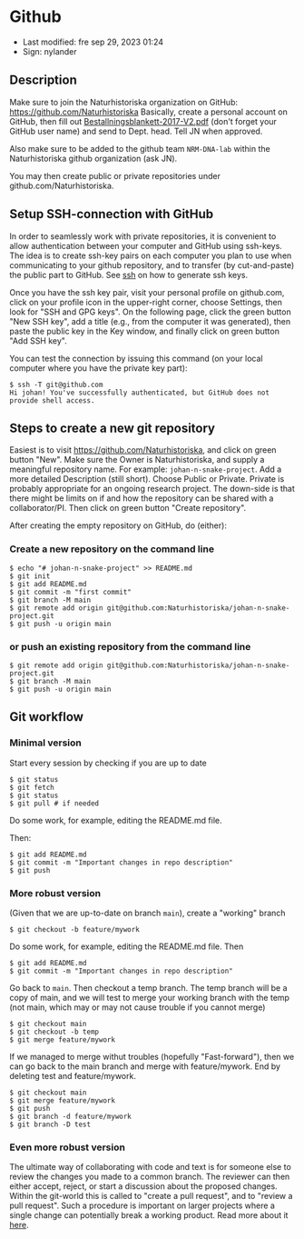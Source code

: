 # Github

- Last modified: fre sep 29, 2023  01:24
- Sign: nylander

## Description

Make sure to join the Naturhistoriska organization on GitHub:
<https://github.com/Naturhistoriska> Basically, create a personal account on
GitHub, then fill out
[Bestallningsblankett-2017-V2.pdf](Bestallningsblankett-2017-V2.pdf)
(don't forget your GitHub user name) and send to Dept. head. Tell JN when
approved.

Also make sure to be added to the github team `NRM-DNA-lab` within the Naturhistoriska github organization (ask JN).

You may then create public or private repositories under github.com/Naturhistoriska.

## Setup SSH-connection with GitHub

In order to seamlessly work with private repositories, it is convenient to
allow authentication between your computer and GitHub using ssh-keys.  The idea
is to create ssh-key pairs on each computer you plan to use when communicating
to your github repository, and to transfer (by cut-and-paste) the public part
to GitHub. See [ssh](../ssh/README.md) on how to generate ssh keys.

Once you have the ssh key pair, visit your personal profile on github.com,
click on your profile icon in the upper-right corner, choose Settings, then
look for "SSH and GPG keys".  On the following page, click the green button
"New SSH key", add a title (e.g., from the computer it was generated), then
paste the public key in the Key window, and finally click on green button "Add
SSH key".

You can test the connection by issuing this command (on your local computer
where you have the private key part):

    $ ssh -T git@github.com
    Hi johan! You've successfully authenticated, but GitHub does not provide shell access.

## Steps to create a new git repository

Easiest is to visit <https://github.com/Naturhistoriska>, and click on green
button "New".  Make sure the Owner is Naturhistoriska, and supply a meaningful
repository name. For example: `johan-n-snake-project`. Add a more detailed
Description (still short). Choose Public or Private.  Private is probably
appropriate for an ongoing research project. The down-side is that there might
be limits on if and how the repository can be shared with a collaborator/PI.
Then click on green button "Create repository".

After creating the empty repository on GitHub, do (either):

### Create a new repository on the command line

    $ echo "# johan-n-snake-project" >> README.md
    $ git init
    $ git add README.md
    $ git commit -m "first commit"
    $ git branch -M main
    $ git remote add origin git@github.com:Naturhistoriska/johan-n-snake-project.git
    $ git push -u origin main

### or push an existing repository from the command line

    $ git remote add origin git@github.com:Naturhistoriska/johan-n-snake-project.git
    $ git branch -M main
    $ git push -u origin main

## Git workflow

### Minimal version

Start every session by checking if you are up to date

    $ git status
    $ git fetch
    $ git status
    $ git pull # if needed

Do some work, for example, editing the README.md file.

Then:

    $ git add README.md
    $ git commit -m "Important changes in repo description"
    $ git push

### More robust version

(Given that we are up-to-date on branch `main`), create a "working" branch

    $ git checkout -b feature/mywork

Do some work, for example, editing the README.md file. Then

    $ git add README.md
    $ git commit -m "Important changes in repo description"

Go back to `main`. Then checkout a temp branch. The temp branch will be a copy
of main, and we will test to merge your working branch with the temp (not main,
which may or may not cause trouble if you cannot merge)

    $ git checkout main
    $ git checkout -b temp
    $ git merge feature/mywork

If we managed to merge withut troubles (hopefully "Fast-forward"), then we can
go back to the main branch and merge with feature/mywork. End by deleting test
and feature/mywork.

    $ git checkout main
    $ git merge feature/mywork
    $ git push
    $ git branch -d feature/mywork
    $ git branch -D test

### Even more robust version

The ultimate way of collaborating with code and text is for someone else to
review the changes you made to a common branch. The reviewer can then either
accept, reject, or start a discussion about the proposed changes.  Within the
git-world this is called to "create a pull request", and to "review a pull
request". Such a procedure is important on larger projects where a single
change can potentially break a working product.  Read more about it
[here](https://docs.github.com/en/pull-requests/collaborating-with-pull-requests/proposing-changes-to-your-work-with-pull-requests/about-pull-requests).
